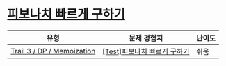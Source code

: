 # [피보나치 빠르게 구하기](https://www.codetree.ai/trails/complete/curated-cards/test-dp-fibbo-td)

|유형|문제 경험치|난이도|
|---|---|---|
|[Trail 3 / DP / Memoization](https://www.codetree.ai/trail-info/novice-high/)|[[Test]피보나치 빠르게 구하기](https://www.codetree.ai/trails/complete/curated-cards/test-dp-fibbo-td/)|쉬움|

